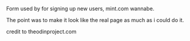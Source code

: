 Form used by for signing up new users, mint.com wannabe.

The point was to make it look like the real page as much as i could do it.

credit to theodinproject.com

